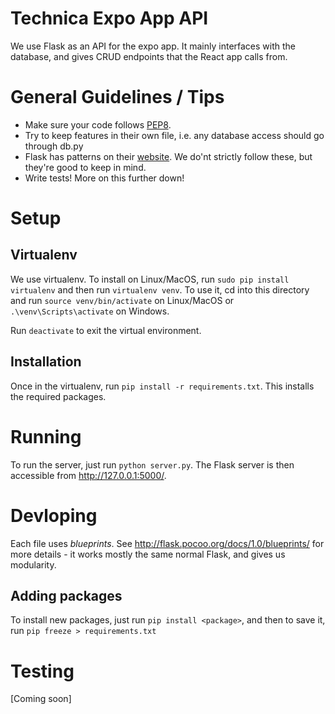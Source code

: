# Technica Expo App API

We use Flask as an API for the expo app. It mainly interfaces with the database, and gives CRUD endpoints that the React app calls from.

# General Guidelines / Tips

* Make sure your code follows [PEP8](https://www.python.org/dev/peps/pep-0008/).
* Try to keep features in their own file, i.e. any database access should go through db.py
* Flask has patterns on their [website](http://flask.pocoo.org/docs/0.12/patterns/). We do'nt strictly follow these, but they're good to keep in mind.
* Write tests! More on this further down!


# Setup
## Virtualenv
We use virtualenv. To install on Linux/MacOS, run `sudo pip install virtualenv` and then run `virtualenv venv`. To use it, cd into this directory and run `source venv/bin/activate` on Linux/MacOS or `.\venv\Scripts\activate` on Windows.

Run `deactivate` to exit the virtual environment.

## Installation
Once in the virtualenv, run `pip install -r requirements.txt`. This installs the required packages.

# Running
To run the server, just run `python server.py`. The Flask server is then accessible from http://127.0.0.1:5000/.

# Devloping
Each file uses *blueprints*. See http://flask.pocoo.org/docs/1.0/blueprints/ for more details - it works mostly the same normal Flask, and gives us modularity.

## Adding packages
To install new packages, just run `pip install <package>`, and then to save it, run `pip freeze > requirements.txt`

# Testing
[Coming soon]
